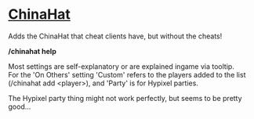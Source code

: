 # [ChinaHat](https://github.com/OnlYKai/ChinaHat/releases/latest)
Adds the ChinaHat that cheat clients have, but without the cheats!

**/chinahat help**

Most settings are self-explanatory or are explained ingame via tooltip.\
For the 'On Others' setting 'Custom' refers to the players added to the list (/chinahat add \<player\>), and 'Party' is for Hypixel parties.

The Hypixel party thing might not work perfectly, but seems to be pretty good...